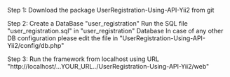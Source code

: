 Step 1:
Download the package UserRegistration-Using-API-Yii2 from git

Step 2:
Create a DataBase "user_registration"
Run the SQL file "user_registration.sql" in "user_registration" Database
In case of any other DB configuration please edit the file in "UserRegistration-Using-API-Yii2/config/db.php"

Step 3:
Run the framework from localhost using URL "http://localhost/...YOUR_URL../UserRegistration-Using-API-Yii2/web"
